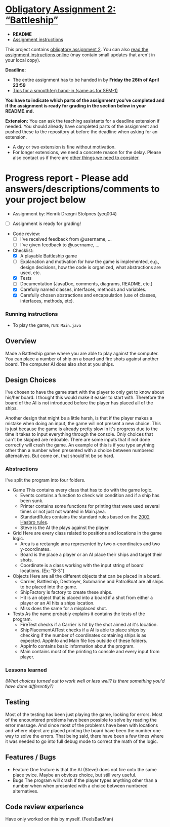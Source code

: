 # [Obligatory Assignment 2: “Battleship”](https://retting.ii.uib.no/inf101.v19.sem2/blob/master/SEM-2.md)


* **README**
* [Assignment instructions](SEM-2.md)

This project contains [obligatory assignment 2](SEM-2.md). You can also [read the assignment instructions online](https://retting.ii.uib.no/inf101.v19.oppgaver/inf101.v19.sem2/blob/master/SEM-2.md) (may contain small updates that aren't in your local copy).

**Deadline:**
* The entire assignment has to be handed in by **Friday the 26th of April 23:59** 
* [Tips for a smooth(er) hand-in (same as for SEM-1)](https://retting.ii.uib.no/inf101/inf101.v19/wikis/innlevering)

**You have to indicate which parts of the assignment you've completed and if the assignment is ready for grading in the section below in your README.md.**

**Extension:** You can ask the teaching assistants for a deadline extension if needed. You should already have completed parts of the assignment and pushed these to the repository at before the deadline when asking for an extension.
   * A day or two extension is fine without motivation.
   * For longer extensions, we need a concrete reason for the delay. Please also contact us if there are [other things we need to consider](http://www.uib.no/student/49241/trenger-du-tilrettelegging-av-ditt-studiel%C3%B8p).

# Progress report - Please add answers/descriptions/comments to your project below 
* Assignment by: Henrik Drægni Stolpnes (yeq004)
* [ ] Assignment is ready for grading!
* Code review:
   * [ ] I've received feedback from @username, ...
   * [ ] I've given feedback to @username, ...
* Checklist:
   * [x] A playable Battleship game
   * [ ] Explanation and motivation for how the game is implemented, e.g., design decisions, how the code is organized, what abstractions are used, etc.
   * [x] Tests
   * [ ] Documentation (JavaDoc, comments, diagrams, README, etc.)
   * [x] Carefully named classes, interfaces, methods and variables.
   * [x] Carefully chosen abstractions and encapsulation (use of classes, interfaces, methods, etc).

### Running instructions
* To play the game, run: `Main.java`

## Overview
Made a Battleship game where you are able to play against the computer. You can place a number of ship on a board and fire shots against another board. The computer AI does also shot at you ships.

## Design Choices
I've chosen to have the game start with the player to only get to know about his/her board. I thought this would make it easier to start with. Therefore the board of the AI is not introduced before the player has placed all of the ships.

Another design that might be a little harsh, is that if the player makes a mistake when doing an input, the game will not present a new choice. This is just because the game is already pretty slow in it's progress due to the time it takes to input everything through the console. Only choices that can't be skipped are redoable. There are some inputs that if not done correctly will crash the game. An example of this is if you type anything other than a number when presented with a choice between numbered alternatives. But come on, that should'nt be so hard.

### Abstractions
I've split the program into four folders.
* Game
	This contains every class that has to do with the game logic.
	* Events contains a function to check win condition and if a ship has been sunk.
	* Printer contains some functions for printing that were used several times or not just not wanted in Main.java.
	* StandardRules contains the standard rules based on the [2002 Hasbro rules](https://www.hasbro.com/common/instruct/BattleShip_(2002).PDF).
	* Steve is the AI the plays against the player.
* Grid
	Here are every class related to positions and locations in the game logic.
	* Area is a rectangle area represented by two x-coordinates and two y-coordinates.
	* Board is the place a player or an AI place their ships and target their shots.
	* Coordinate is a class working with the input string of board locations. (Ex: "B-3")
* Objects
	Here are all the different objects that can be placed in a board.
	* Carrier, Battleship, Destroyer, Submarine and PatrolBoat are all ships to be placed into the game.
	* ShipFactory is factory to create these ships.
	* Hit is an object that is placed into a board if a shot from either a player or an AI hits a ships location.
	* Miss does the same for a misplaced shot.
* Tests
	As the name probably explains it contains the tests of the program.
	* FireTest checks if a Carrier is hit by the shot aimed at it's location.
	* ShipPlacementAITest checks if a AI is able to place ships by checking if the number of coordinates containing ships is as expected.
AppInfo and Main file lies outside of these folders.
	* AppInfo contains basic information about the program.
	* Main contains most of the printing to console and every input from player.
### Lessons learned
*(What choices turned out to work well or less well? Is there something you'd have done differently?)*

## Testing
Most of the testing has been just playing the game, looking for errors. Most of the encountered problems have been possible to solve by reading the error message. And since most of the problems have been with locations and where object are placed printing the board have been the number one way to solve the errors. That being said, there have been a few times where it was needed to go into full debug mode to correct the math of the logic.

## Features / Bugs
* Feature
	One feature is that the AI (Steve) does not fire onto the same place twice. Maybe an obvious choice, but still very useful.
* Bugs
	The program will crash if the player types anything other than a number when when presented with a choice between numbered alternatives.

## Code review experience
Have only worked on this by myself. (FeelsBadMan)
